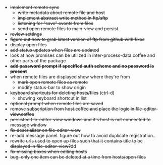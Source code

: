 * ~~Implement remote sync~~
  * ~~write metadata about remote file and host~~
  * ~~implement abstract write method in ftp/sftp~~
  * ~~listening for "save" events from files~~
  * ~~send open remote files to main-view and persist~~
* ~~review settings~~
* ~~figure out how to grab latest version of ftp from github with fixes~~
* ~~display open files~~
* ~~add status updates when files are updated~~
* look at how promises can be utilized in inter-process-data.coffee and other parts of the package
* ~~**add password prompt if specified auth scheme and no password is present**~~
* when remote files are displayed show where they're from
  * ~~mark open remote files as remote~~
  * modify status-bar to show origin
* ~~keyboard shortcuts for deleting hosts/files~~ (ctrl-d)
  * showing keyboard shortcut in list
* ~~optional prompt when remote files are saved~~
* ~~remove subscription from host.coffee and place the logic in file-editor-view.coffee~~
* ~~persisted file-editor-view windows and it's host is not connected to message window~~
* ~~fix deserializer on file-editor-view~~
* re-add message panel. figure out how to avoid duplicate registration..
* ~~rewrite urls used to open up files such that it contains title to be displayed in file-editor-view?~~dd
* ~~fix missing boxes when editing hosts~~
* ~~bug: only one item can be deleted at a time from hosts/open files~~
